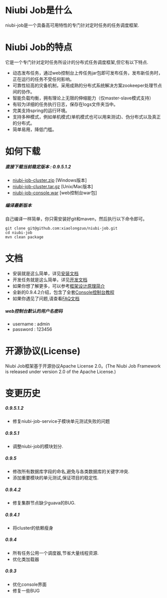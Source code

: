 # Niubi Job是什么
niubi-job是一个具备高可用特性的专门针对定时任务的任务调度框架.

# Niubi Job的特点
它是一个专门针对定时任务所设计的分布式任务调度框架,但它有以下特点.
 * 动态发布任务，通过web控制台上传任务jar包即可发布任务，发布新任务时，正在运行的任务不受任何影响。
 * 可靠性较高的灾备机制，采用成熟的分布式系统解决方案zookeeper处理节点间的协作。
 * 智能负载均衡，拥有理论上无限的伸缩能力（仅master-slave模式支持）
 * 有较为详细的任务执行日志，保存在logs文件夹当中。
 * 完美支持spring的运行环境。
 * 支持多种模式，例如单机模式(单机模式也可以用来测试)、伪分布式以及真正的分布式。
 * 简单易用，降低门槛。

# 如何下载
##### 直接下载当前稳定版本 : 0.9.5.1.2
 * [niubi-job-cluster.zip](http://www.zuoxiaolong.com/download/niubi-job-cluster.zip "niubi-job-cluster.zip")   [Windows版本]
 * [niubi-job-cluster.tar.gz](http://www.zuoxiaolong.com/download/niubi-job-cluster.tar.gz "niubi-job-cluster.tar.gz")   [Unix/Mac版本]
 * [niubi-job-console.war](http://www.zuoxiaolong.com/download/niubi-job-console.war "niubi-job-console.war")   [web控制台war包]

##### 编译最新版本
自己编译一样简单，你只需安装好git和maven，然后执行以下命令即可。
```
git clone git@github.com:xiaolongzuo/niubi-job.git
cd niubi-job
mvn clean package
```

# 文档
 * 安装就是这么简单，详见[安装文档](http://www.cnblogs.com/zuoxiaolong/p/niubi-job-1.html "http://www.cnblogs.com/zuoxiaolong/p/niubi-job-1.html")
 * 开发任务就是这么简单，详见[开发文档](http://www.cnblogs.com/zuoxiaolong/p/niubi-job-2.html "http://www.cnblogs.com/zuoxiaolong/p/niubi-job-2.html")
 * 如果你想了解更多，可以参考[框架设计原理简介](http://www.cnblogs.com/zuoxiaolong/p/niubi-job-3.html "http://www.cnblogs.com/zuoxiaolong/p/niubi-job-3.html")
 * 全新的0.9.4.2介绍，包含了全套[Console控制台教程](http://www.cnblogs.com/zuoxiaolong/p/niubi-job-4.html "http://www.cnblogs.com/zuoxiaolong/p/niubi-job-4.html")
 * 如果你遇见了问题,请查看[FAQ文档](http://www.cnblogs.com/zuoxiaolong/p/niubi-job-5.html "http://www.cnblogs.com/zuoxiaolong/p/niubi-job-5.html")

##### web控制台默认的用户名密码
 * username : admin
 * password : 123456

# 开源协议(License)
Niubi Job框架基于开源协议Apache License 2.0。(The Niubi Job Framework is released under version 2.0 of the Apache License.)

# 变更历史

##### 0.9.5.1.2
 * 修复niubi-job-service子模块单元测试失败的问题

##### 0.9.5.1
 * 调整niubi-job的模块划分.

##### 0.9.5
 * 修改所有数据库字段的命名,避免与各类数据库的关键字冲突.
 * 添加重要模块的单元测试,保证项目的稳定性.

##### 0.9.4.2
 * 修复集群节点缺少guava的BUG.

##### 0.9.4.1
 * 将cluster的依赖瘦身

##### 0.9.4
 * 所有任务公用一个调度器,节省大量线程资源.
 * 优化类加载器

##### 0.9.3
 * 优化console界面
 * 修复一些BUG
